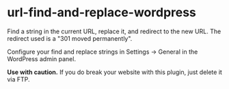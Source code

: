 url-find-and-replace-wordpress
==============================

Find a string in the current URL, replace it, and redirect to the new URL. The redirect used is a "301 moved permanently".

Configure your find and replace strings in Settings -> General in the WordPress admin panel.

**Use with caution.** If you do break your website with this plugin, just delete it via FTP.